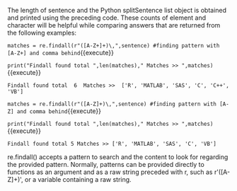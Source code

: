The length of sentence and the Python splitSentence list object is obtained and printed using the preceding code. These counts of element and character will be helpful while comparing answers that are returned from the following examples: 


`matches = re.findall(r"([A-Z+]+)\,",sentence) #finding pattern with [A-Z+] and comma behind`{{execute}}

`print("Findall found total ",len(matches)," Matches >> ",matches)`{{execute}}


```
Findall found total  6  Matches >>  ['R', 'MATLAB', 'SAS', 'C', 'C++', 'VB']
```

`matches = re.findall(r"([A-Z]+)\,",sentence) #finding pattern with [A-Z] and comma behind`{{execute}}

`print("Findall found total ",len(matches)," Matches >> ",matches)`{{execute}}

```
Findall found total 5 Matches >> ['R', 'MATLAB', 'SAS', 'C', 'VB']
```

re.findall() accepts a pattern to search and the content to look for regarding the provided pattern. Normally, patterns can be provided directly to functions as an argument and as a raw string preceded with r, such as r'([A-Z]+)', or a variable containing a raw string. 
